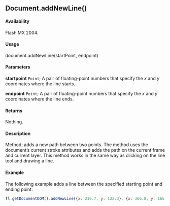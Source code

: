 ## Document.addNewLine()

#### Availability

Flash MX 2004.

#### Usage

document.addNewLine(startPoint, endpoint)

#### Parameters

**startpoint** `Point`; A pair of floating-point numbers that specify the *x* and *y* coordinates where the line starts.

**endpoint** `Point`; A pair of floating-point numbers that specify the *x* and *y* coordinates where the line ends.

#### Returns

Nothing.

#### Description

Method; adds a new path between two points. The method uses the document’s current stroke attributes and adds the path on the current frame and current layer. This method works in the same way as clicking on the line tool and drawing a line.

#### Example

The following example adds a line between the specified starting point and ending point:

```javascript
fl.getDocumentDOM().addNewLine({x: 216.7, y: 122.3}, {x: 366.8, y: 165.8});
```
